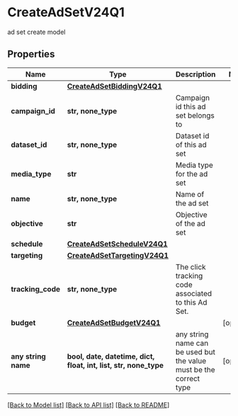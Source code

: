 # CreateAdSetV24Q1

ad set create model

## Properties
Name | Type | Description | Notes
------------ | ------------- | ------------- | -------------
**bidding** | [**CreateAdSetBiddingV24Q1**](CreateAdSetBiddingV24Q1.md) |  | 
**campaign_id** | **str, none_type** | Campaign id this ad set belongs to | 
**dataset_id** | **str, none_type** | Dataset id of this ad set | 
**media_type** | **str** | Media type for the ad set | 
**name** | **str, none_type** | Name of the ad set | 
**objective** | **str** | Objective of the ad set | 
**schedule** | [**CreateAdSetScheduleV24Q1**](CreateAdSetScheduleV24Q1.md) |  | 
**targeting** | [**CreateAdSetTargetingV24Q1**](CreateAdSetTargetingV24Q1.md) |  | 
**tracking_code** | **str, none_type** | The click tracking code associated to this Ad Set. | 
**budget** | [**CreateAdSetBudgetV24Q1**](CreateAdSetBudgetV24Q1.md) |  | [optional] 
**any string name** | **bool, date, datetime, dict, float, int, list, str, none_type** | any string name can be used but the value must be the correct type | [optional]

[[Back to Model list]](../README.md#documentation-for-models) [[Back to API list]](../README.md#documentation-for-api-endpoints) [[Back to README]](../README.md)


